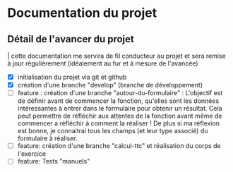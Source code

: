 # Documentation du projet

## Détail de l'avancer du projet

| cette documentation me servira de fil conducteur au projet et sera remise à jour régulièrement (idéalement au fur et à mesure de l'avancée)

- [x] initialisation du projet via git et github
- [x] création d'une branche "develop" (branche de développement)
- [ ] feature : création d'une branche "autour-du-formulaire" : L'objectif est de définir avant de commencer la fonction, qu'elles sont les données intéressantes à entrer dans le formulaire pour obtenir un résultat. Cela peut permettre de réfléchir aux attentes de la fonction avant même de commencer a réfléchir à comment la réaliser ! De plus si ma réflexion est bonne, je connaitrai tous les champs (et leur type associé) du formulaire à réaliser.
- [ ] feature: création d'une branche "calcul-ttc" et réalisation du corps de l'exercice
- [ ] feature: Tests "manuels"